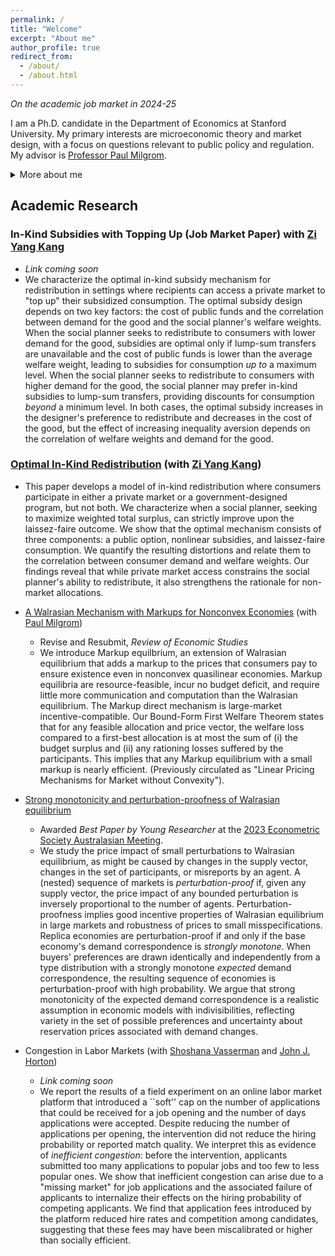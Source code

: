 ```yaml
---
permalink: /
title: "Welcome"
excerpt: "About me"
author_profile: true
redirect_from:
  - /about/
  - /about.html
---
```


_On the academic job market in 2024-25_

I am a Ph.D. candidate in the Department of Economics at Stanford University. My primary interests are microeconomic theory and market design, with a focus on questions relevant to public policy and regulation. My advisor is [Professor Paul Milgrom](https://milgrom.people.stanford.edu/).  

<details>

<summary>More about me</summary>

My market design and public policy interests stem partially from my experiences outside academia. Since 2023, I have worked part-time as a consultant at [Auctionomics](https://www.auctionomics.com), analyzing market design practices in online display advertising related to a recent antitrust case against [Google](https://www.nytimes.com/2024/09/27/technology/google-antitrust-case-lawsuit.html). Before coming to the U.S. for graduate studies, I was a policy adviser and speechwriter for [The Hon Dr Jim Chalmers MP](https://jimchalmers.org/), then Shadow Minister for Financial Services and Superannuation, now Treasurer of Australia.

At Stanford, I am supported by the [Gale and Steve Kohlhagen Fellowship in Economics](https://siepr.stanford.edu/people/graduate-fellowship-recipients), the Koret Fellowship (part of the [Stanford Graduate Fellowship Program in Science and Engineering](https://vpge.stanford.edu/fellowships-funding/sgf/details)) and the [Ric Weiland](https://en.wikipedia.org/wiki/Ric_Weiland) Graduate Fellowship. I hold a Master in Public Policy from the Harvard Kennedy School of Government, where I was a John F. Kennedy Fellow, and a Bachelor of Science (Hons) in mathematics from the University of Queensland, where I was University Medallist and Graduate of the Year.

</details>

## Academic Research
### In-Kind Subsidies with Topping Up (Job Market Paper) with [Zi Yang Kang](https://www.ziyangkang.com)
* _Link coming soon_
* We characterize the optimal in-kind subsidy mechanism for redistribution in settings where recipients can access a private market to "top up" their subsidized consumption. The optimal subsidy design depends on two key factors: the cost of public funds and the correlation between demand for the good and the social planner's welfare weights. When the social planner seeks to redistribute to consumers with lower demand for the good, subsidies are optimal only if lump-sum transfers are unavailable and the cost of public funds is lower than the average welfare weight, leading to subsidies for consumption _up to_ a maximum level. When the social planner seeks to redistribute to consumers with higher demand for the good, the social planner may prefer in-kind subsidies to lump-sum transfers, providing discounts for consumption _beyond_ a minimum level. In both cases, the optimal subsidy increases in the designer's preference to redistribute and decreases in the cost of the good, but the effect of increasing inequality aversion depends on the correlation of welfare weights and demand for the good.

### [Optimal In-Kind Redistribution](https://mitchwatt.github.io/files/OIKR.pdf) (with [Zi Yang Kang](https://www.ziyangkang.com))
* This paper develops a model of in-kind redistribution where consumers participate in either a private market or a government-designed program, but not both. We characterize when a social planner, seeking to maximize weighted total surplus, can strictly improve upon the laissez-faire outcome. We show that the optimal mechanism consists of three components: a public option, nonlinear subsidies, and laissez-faire consumption. We quantify the resulting distortions and relate them to the correlation between consumer demand and welfare weights. Our findings reveal that while private market access constrains the social planner's ability to redistribute, it also strengthens the rationale for non-market allocations.

* [A Walrasian Mechanism with Markups for Nonconvex Economies](https://mitchwatt.github.io/files/PricingMechanismsNonConvex.pdf) (with [Paul Milgrom](https://milgrom.people.stanford.edu/))
  * Revise and Resubmit, *Review of Economic Studies*
  * We introduce Markup equilbrium, an extension of Walrasian equilibrium that adds a markup to the prices that consumers pay to ensure existence even in nonconvex quasilinear economies. Markup equilibria are resource-feasible, incur no budget deficit, and require little more communication and computation than the Walrasian equilibrium. The Markup direct mechanism is large-market incentive-compatible. Our Bound-Form First Welfare Theorem states that for any feasible allocation and price vector, the welfare loss compared to a first-best allocation is at most the sum of (i) the budget surplus and (ii) any rationing losses suffered by the participants. This implies that any Markup equilibrium with a small markup is nearly efficient. (Previously circulated as "Linear Pricing Mechanisms for Market without Convexity").

* [Strong monotonicity and perturbation-proofness of Walrasian equilibrium](https://mitchwatt.github.io/files/perturbations.pdf)
  * Awarded _Best Paper by Young Researcher_ at the [2023 Econometric Society Australasian Meeting](https://www.esam2023.org).
  * We study the price impact of small perturbations to Walrasian equilibrium, as might be caused by changes in the supply vector, changes in the set of participants, or misreports by an agent. A (nested) sequence of markets is *perturbation-proof* if, given any supply vector, the price impact of any bounded perturbation is inversely proportional to the number of agents. Perturbation-proofness implies good incentive properties of Walrasian equilibrium in large markets and robustness of prices to small misspecifications. Replica economies are perturbation-proof if and only if the base economy's demand correspondence is *strongly monotone*. When buyers' preferences are drawn identically and independently from a type distribution with a strongly monotone *expected* demand correspondence, the resulting sequence of economies is perturbation-proof with high probability. We argue that strong monotonicity of the expected demand correspondence is a realistic assumption in economic models with indivisibilities, reflecting variety in the set of possible preferences and uncertainty about reservation prices associated with demand changes.
  
* Congestion in Labor Markets (with [Shoshana Vasserman](https://shoshanavasserman.com/) and [John J. Horton](http://john-joseph-horton.com/))
  * _Link coming soon_
  * We report the results of a field experiment on an online labor market platform that introduced a ``soft'' cap on the number of applications that could be received for a job opening and the number of days applications were accepted. Despite reducing the number of applications per opening, the intervention did not reduce the hiring probability or reported match quality. We interpret this as evidence of _inefficient congestion_: before the intervention, applicants submitted too many applications to popular jobs and too few to less popular ones. We show that inefficient congestion can arise due to a "missing market" for job applications and the associated failure of applicants to internalize their effects on the hiring probability of competing applicants. We find that application fees introduced by the platform reduced hire rates and competition among candidates, suggesting that these fees may have been miscalibrated or higher than socially efficient.
